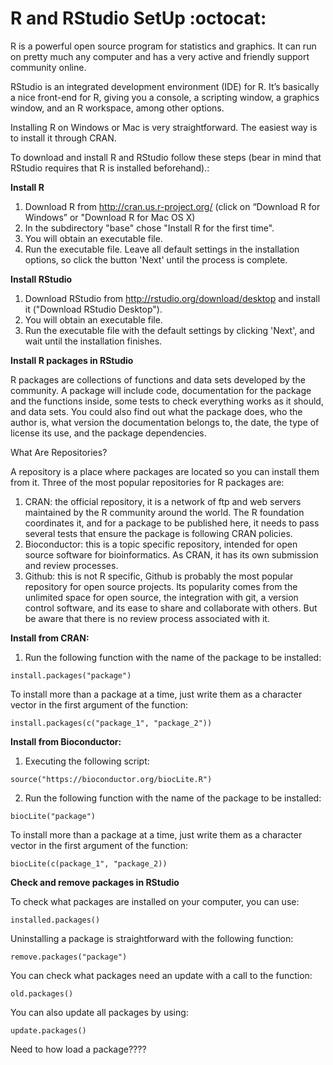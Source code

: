 # R and RStudio SetUp :octocat:

R is a powerful open source program for statistics and graphics. It can run on pretty much any computer and has a very active and friendly support community online.<br/>

RStudio is an integrated development environment (IDE) for R. It’s basically a nice front-end for R, giving you a console, a scripting window, a graphics window, and an R workspace, among other options.<br/>

Installing R on Windows or Mac is very straightforward. The easiest way is to install it through CRAN.<br/>

To download and install R and RStudio follow these steps (bear in mind that RStudio requires that R is installed beforehand).:

**Install R**<br/>

1. Download R from http://cran.us.r-project.org/ (click on “Download R for Windows” or "Download R for Mac OS X)
2. In the subdirectory "base" chose "Install R for the first time".
3. You will obtain an executable file.
4. Run the executable file. Leave all default settings in the installation options, so click the button 'Next' until the process is complete.

**Install RStudio**<br/>

1. Download RStudio from http://rstudio.org/download/desktop and install it ("Download RStudio Desktop"). 
2. You will obtain an executable file.
3. Run the executable file with the default settings by clicking 'Next', and wait until the installation finishes.

**Install R packages in RStudio**<br/>

R packages are collections of functions and data sets developed by the community. A package will include code, documentation for the package and the functions inside, some tests to check everything works as it should, and data sets. You could also find out what the package does, who the author is, what version the documentation belongs to, the date, the type of license its use, and the package dependencies.<br/>

What Are Repositories?<br/>

A repository is a place where packages are located so you can install them from it. Three of the most popular repositories for R packages are:

1. CRAN: the official repository, it is a network of ftp and web servers maintained by the R community around the world. The R foundation coordinates it, and for a package to be published here, it needs to pass several tests that ensure the package is following CRAN policies.
2. Bioconductor: this is a topic specific repository, intended for open source software for bioinformatics. As CRAN, it has its own submission and review processes.
3. Github: this is not R specific, Github is probably the most popular repository for open source projects. Its popularity comes from the unlimited space for open source, the integration with git, a version control software, and its ease to share and collaborate with others. But be aware that there is no review process associated with it.

**Install from CRAN:**<br/>

1. Run the following function with the name of the package to be installed:
````
install.packages("package")
````
To install more than a package at a time, just write them as a character vector in the first argument of the function:
````
install.packages(c("package_1", "package_2"))
````

**Install from Bioconductor:**<br/>

1. Executing the following script:
````
source("https://bioconductor.org/biocLite.R")
````
2. Run the following function with the name of the package to be installed:
````
biocLite("package")
````
To install more than a package at a time, just write them as a character vector in the first argument of the function:
````
biocLite(c(package_1", "package_2))
````

**Check and remove packages in RStudio**<br/>

To check what packages are installed on your computer, you can use:
````
installed.packages()
````

Uninstalling a package is straightforward with the following function:
````
remove.packages("package")
````

You can check what packages need an update with a call to the function:
````
old.packages()
````

You can also update all packages by using:
````
update.packages()
````


Need to how load a package????
